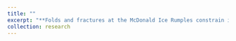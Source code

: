 ```yaml
---
title: ""
excerpt: "**Folds and fractures at the McDonald Ice Rumples constrain ice rheology and criterion for failure.** We model deformation at the McDonald Ice Rumples (MIR), formed as the Brunt Ice Shelf is grounded into a bathymetric high. The MIR are characterized by concentric folds intersected by radial fractures, implying viscous and brittle behavior, respectively. We interpret these features to constrain ice rheology and strength. <br/> <img width='100%' src='/images/rumple_evolution_2d.png'>  <br/>"
collection: research
---
```

